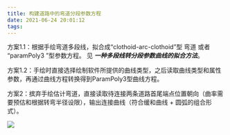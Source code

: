 ```yaml
---
title: 构建道路中的弯道分段参数方程
date: 2021-06-24 20:01:12
tags:
---
```




方案1.1：根据手绘弯道多段线，拟合成“clothoid-arc-clothoid”型 弯道 或者 “paramPoly3 ”型参数方程。 见 ***一种多段线转分段参数曲线的拟合方法***。

方案1.2：手绘时直接选择绘制软件所提供的曲线类型，之后读取曲线类型和属性参数，再通过曲线方程转换得到ParamPoly3型曲线方程。

方案2：摈弃手绘估计弯道，直接读取待连接两条道路首尾端点位置朝向（曲率需要预估和根据转弯半径设限），输出连接曲线（符合缓和曲线 + 圆弧的组合形式）。

![](C:\blog\source\_posts\trackgen_resolution.png)